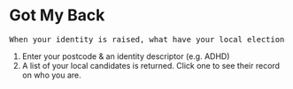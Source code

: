 # Got My Back

<pre>When your identity is raised, what have your local election candidates said & done?</pre>

1. Enter your postcode & an identity descriptor (e.g. ADHD)
2. A list of your local candidates is returned. Click one to see their record on who you are.